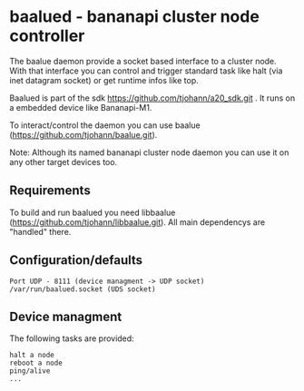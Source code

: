 baalued - bananapi cluster node controller
==========================================

The baalue daemon provide a socket based interface to a cluster node. With that interface you can control and trigger standard task like halt (via inet datagram socket) or get runtime infos like top.

Baalued is part of the sdk https://github.com/tjohann/a20_sdk.git . It runs on a embedded device like Bananapi-M1.

To interact/control the daemon you can use baalue (https://github.com/tjohann/baalue.git).

Note: Although its named bananapi cluster node daemon you can use it on any other target devices too.


Requirements
------------

To build and run baalued you need libbaalue (https://github.com/tjohann/libbaalue.git). All main dependencys are "handled" there.


Configuration/defaults
----------------------

	Port UDP - 8111 (device managment -> UDP socket)
	/var/run/baalued.socket (UDS socket)


Device managment
----------------

The following tasks are provided:

	halt a node
	reboot a node
	ping/alive
	...
